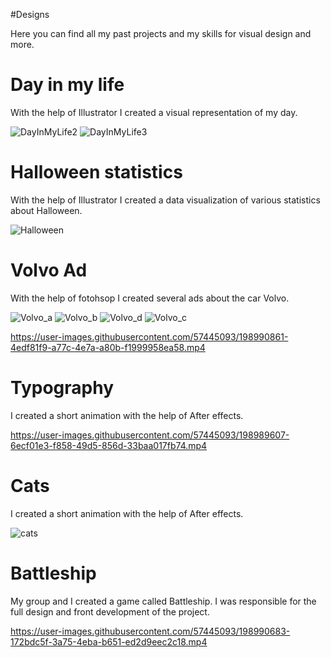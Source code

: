 #Designs

Here you can find all my past projects and my skills for visual design and more.

# Day in my life

With the help of Illustrator I created a visual representation of my day.

![DayInMyLife2](https://user-images.githubusercontent.com/57445093/198844241-ab493239-2ba4-49cd-8f19-5bea3b0da74b.jpg)
![DayInMyLife3](https://user-images.githubusercontent.com/57445093/198844243-3bcd7669-66fa-4ea7-b2fa-eba52a3922ad.jpg)


# Halloween statistics

With the help of Illustrator I created a data visualization of various statistics about Halloween.

![Halloween](https://user-images.githubusercontent.com/57445093/198972649-1c04d853-06b7-4798-9794-ff49d0da5e30.jpg)


# Volvo Ad

With the help of fotohsop I created several ads about the car Volvo.

![Volvo_a](https://user-images.githubusercontent.com/57445093/198989323-c475e236-4dad-42d1-bf9e-1d2812243658.gif)
![Volvo_b](https://user-images.githubusercontent.com/57445093/198989364-bef81716-51f8-4832-941c-78ee7836754b.gif)
![Volvo_d](https://user-images.githubusercontent.com/57445093/198989394-425a95c8-37f1-4dcd-84c7-f93e79367bc8.gif)
![Volvo_c](https://user-images.githubusercontent.com/57445093/198989377-144697ac-826a-4562-83ca-806a918aecfa.gif)

 


https://user-images.githubusercontent.com/57445093/198990861-4edf81f9-a77c-4e7a-a80b-f1999958ea58.mp4



# Typography

I created a short animation with the help of After effects.

https://user-images.githubusercontent.com/57445093/198989607-6ecf01e3-f858-49d5-856d-33baa017fb74.mp4


# Cats

I created a short animation with the help of After effects.

![cats](https://user-images.githubusercontent.com/57445093/198989660-a6da2064-d052-44d2-bc59-6427ec909d6c.gif)


# Battleship

My group and I created a game called Battleship.
I was responsible for the full design and front development of the project. 

https://user-images.githubusercontent.com/57445093/198990683-172bdc5f-3a75-4eba-b651-ed2d9eec2c18.mp4
